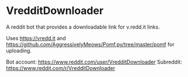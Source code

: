 # VredditDownloader

A reddit bot that provides a downloadable link for v.redd.it links. 

Uses https://vredd.it and https://github.com/AggressivelyMeows/Pomf.py/tree/master/pomf for uploading.

Bot account: https://www.reddit.com/user/VredditDownloader
Subreddit: https://www.reddit.com/r/VredditDownloader

